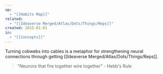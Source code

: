 ```yaml
---
up:
  - "[[Habits Map]]"
related:
  - "[[Ideaverse Merged/Atlas/Dots/Things/Reps]]"
created: 2015-01-01
in:
  - "[[Concepts]]"
---
```

Turning cobwebs into cables is a metaphor for strengthening neural connections through getting [[Ideaverse Merged/Atlas/Dots/Things/Reps]].

> "Neurons that fire together wire together” - Hebb's Rule 